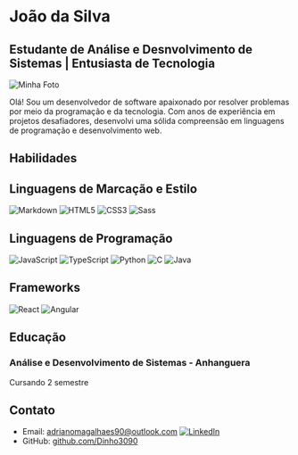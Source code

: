 # João da Silva

## Estudante de Análise e Desnvolvimento de Sistemas | Entusiasta de Tecnologia

![Minha Foto](link_para_sua_foto.jpg)

Olá! Sou um desenvolvedor de software apaixonado por resolver problemas por meio da programação e da tecnologia. Com anos de experiência em projetos desafiadores, desenvolvi uma sólida compreensão em linguagens de programação e desenvolvimento web.

## Habilidades

## Linguagens de Marcação e Estilo

![Markdown](https://img.shields.io/badge/Markdown-000?style=for-the-badge&logo=markdown)
![HTML5](https://img.shields.io/badge/HTML5-000?style=for-the-badge&logo=html5)
![CSS3](https://img.shields.io/badge/CSS3-000?style=for-the-badge&logo=css3&logoColor=264CE4)
![Sass](https://img.shields.io/badge/Sass-000?style=for-the-badge&logo=sass)

## Linguagens de Programação

![JavaScript](https://img.shields.io/badge/JavaScript-000?style=for-the-badge&logo=javascript)
![TypeScript](https://img.shields.io/badge/TypeScript-000?style=for-the-badge&logo=typescript)
![Python](https://img.shields.io/badge/Python-000?style=for-the-badge&logo=python)
![C](https://img.shields.io/badge/C-000?style=for-the-badge&logo=c)
![Java](https://img.shields.io/badge/Java-000?style=for-the-badge&logo=java)

## Frameworks

![React](https://img.shields.io/badge/React-000?style=for-the-badge&logo=react)
![Angular](https://img.shields.io/badge/Angular-000?style=for-the-badge&logo=angular&logoColor=C3002F)

## Educação

### Análise e Desenvolvimento de Sistemas - Anhanguera

Cursando 2 semestre

## Contato

- Email: adrianomagalhaes90@outlook.com
  [![LinkedIn](https://img.shields.io/badge/LinkedIn-000?style=for-the-badge&logo=linkedin&logoColor=0E76A8)](www.linkedin.com/in/adriano-magalhaes-aa5548226)
- GitHub: [github.com/Dinho3090](https://github.com/Dinho3090)

